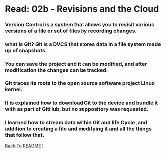 # Read: 02b - Revisions and the Cloud

### Version Control is a system that allows you to revisit various versions of a file or set of files by recording changes.

### what is Git? Git is a DVCS that stores data in a file system made up of snapshots.
### You can save the project and it can be modified, and after modification the changes can be tracked.

### Git traces its roots to the open source software project Linux kernel.

### It is explained how to download Git to the device and bundle it with  as part of GitHub, but no suppository was requested.

### I learned how to stream data within Git and life Cycle ,and addition to creating a file and modifying it and all the things that follow that.


[ Back To README !]( ../ )